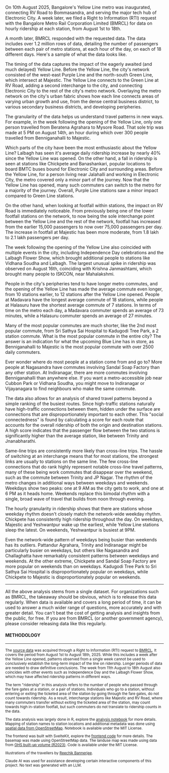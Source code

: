 <script>
  import PixelScreen from '$lib/components/pixel-screen.svelte';
  import OneTravelerDemo from '$charts/RidershipScaleComparison.svelte';
  import RidershipSampleTable from '$charts/RidershipDataTable.svelte';
  import DifferenceHourlyRidership from '$charts/HourlyRidershipComparison.svelte';
  import Rankings from '$charts/RoutePopularityRanking.svelte';
  import MetroMap from '$charts/InteractiveMetroMap.svelte';
  // import LanduseMetroMap from '$charts/LandUseHexagonOverlay.svelte';
  import YellowLine from '$charts/LineExpansionImpactAnalysis.svelte';
  import InterchangeFootfall from '$charts/InterchangeFootfall.svelte';
  import TreeMap from '$charts/StationFlowTreemap.svelte';
  import WeekdayWeekendVariation from '$charts/WeekendWeekdayRatio.svelte';
  import StationTooltip from '$lib/components/StationTooltip.svelte';
  import { IsMobile } from '$lib/hooks/is-mobile.svelte.ts';
  import SpikeGraphic from '$charts/EventImpactTimeline.svelte';
  import AverageTripLength from '$charts/TravelTimeComparison.svelte';
  import HourlyRidershipHeatmap from '$charts/Heatmap.svelte';

  import Email from '$charts/RTIApplicationThread.svelte';
  import Network from '$charts/StationNetworkGraph.svelte';
  const isMobile = new IsMobile();
</script>

On 10th August 2025, Bangalore's Yellow Line metro was inaugurated, connecting <StationTooltip station="RV Road">RV Road</StationTooltip> to <StationTooltip station="Bommasandra">Bommasandra</StationTooltip>, and serving the major tech hub of <StationTooltip station="Electronic City">Electronic City</StationTooltip>. A week later, we filed a Right to Information (RTI) request with the Bangalore Metro Rail Corporation Limited (BMRCL) for data on hourly ridership at each station, from August 1st to 18th.

<Email/>

A month later, BMRCL responded with the requested data. The data includes over 1.2 million rows of data, detailing the number of passengers between each pair of metro stations, at each hour of the day, on each of 18 different days. Here's a sample of what the data looks like.

<RidershipSampleTable/>

The timing of the data captures the impact of the eagerly awaited (and much delayed) Yellow Line. Before the Yellow Line, the city's network consisted of the west-east Purple Line and the north-south Green Line, which intersect at <StationTooltip station="Majestic">Majestic</StationTooltip>. The Yellow Line connects to the Green Line at <StationTooltip station="RV Road">RV Road</StationTooltip>, adding a second interchange to the city, and connecting <StationTooltip station="Electronic City">Electronic City</StationTooltip> to the rest of the city's metro network. Overlaying the metro network on the city's urban fabric shows how each line connects areas of varying urban growth and use, from the dense central business district, to various secondary business districts, and developing peripheries.

<div class="md:pb-0 pb-8">
  <MetroMap height={isMobile.current ? 400 : 600}/>
</div>

The granularity of the data helps us understand travel patterns in new ways. For example, in the week following the opening of the Yellow Line, only one person travelled from <StationTooltip station="Beratena Agrahara">Beratena Agrahara</StationTooltip> to <StationTooltip station="Mysore Road">Mysore Road</StationTooltip>. That sole trip was made at 5 PM on August 14th, an hour during which over 300 people travelled from <StationTooltip station="Benniganahalli">Benniganahalli</StationTooltip> to <StationTooltip station="Majestic">Majestic</StationTooltip>.

<OneTravelerDemo/>

Which parts of the city have been the most enthusiastic about the Yellow Line? <StationTooltip station="Lalbagh">Lalbagh</StationTooltip> has seen it's average daily ridership increase by nearly 40% since the Yellow Line was opened. On the other hand, a fall in ridership is seen at stations like <StationTooltip station="Chickpete">Chickpete</StationTooltip> and <StationTooltip station="Banashankari">Banashankari</StationTooltip>, popular locations to board BMTC buses bound for <StationTooltip station="Electronic City">Electronic City</StationTooltip> and surrounding areas. Before the Yellow Line, for a person living near <StationTooltip station="Jalahalli">Jalahalli</StationTooltip> and working in <StationTooltip station="Electronic City">Electronic City</StationTooltip>, the metro covered only a minor part of the journey. Now that the Yellow Line has opened, many such commuters can switch to the metro for a majority of the journey. Overall, Purple Line stations saw a minor impact compared to Green Line stations.

<YellowLine/>

On the other hand, when looking at footfall within stations, the impact on <StationTooltip station="RV Road">RV Road</StationTooltip> is immediately noticeable. From previously being one of the lower footfall stations on the network, to now being the sole interchange point between the Yellow Line and the rest of the network, footfall has increased from the earlier 15,000 passengers to now over 75,000 passengers per day. The increase in footfall at <StationTooltip station="Majestic">Majestic</StationTooltip> has been more moderate, from 1.8 lakh to 2.1 lakh passengers per day.

<InterchangeFootfall/>

The week following the opening of the Yellow Line also coincided with multiple events in the city, including Independence Day celebrations and the Lalbagh Flower Show, which brought additional people to stations like <StationTooltip station="Vidhana Soudha">Vidhana Soudha</StationTooltip> and <StationTooltip station="Lalbagh">Lalbagh</StationTooltip>. The largest unusual spike in ridership was observed on August 16th, coinciding with Krishna Janmashtami, which brought many people to ISKCON, near <StationTooltip station="Mahalakshmi">Mahalakshmi</StationTooltip>.

<SpikeGraphic/>

People in the city's peripheries tend to have longer metro commutes, and the opening of the Yellow Line has made the average commute even longer, from 10 stations earlier, to 12 stations after the Yellow Line opened. People at <StationTooltip station="Madavara">Madavara</StationTooltip> have the longest average commute of 18 stations, while people at <StationTooltip station="Halasuru">Halasuru</StationTooltip> have the shortest average commute of 7 stations. In terms of time on the metro each day, a <StationTooltip station="Madavara">Madavara</StationTooltip> commuter spends an average of 73 minutes, while a <StationTooltip station="Halasuru">Halasuru</StationTooltip> commuter spends an average of 27 minutes.

<AverageTripLength/>

Many of the most popular commutes are much shorter, like the 2nd most popular commute, from <StationTooltip station="Sri Sathya Sai Hospital">Sri Sathya Sai Hospital</StationTooltip> to <StationTooltip station="Kadugodi Tree Park">Kadugodi Tree Park</StationTooltip>, a 2 station commute. What is the most popular commute in the entire city? The answer is an indication for what the upcoming Blue Line has in store, as <StationTooltip station="Benniganahalli">Benniganahalli</StationTooltip> to <StationTooltip station="Majestic">Majestic</StationTooltip> is the most popular commute with over 2500 daily commuters.

<Rankings/>

Ever wonder where do most people at a station come from and go to? More people at <StationTooltip station="Nagasandra">Nagasandra</StationTooltip> have commutes involving <StationTooltip station="Sandal Soap Factory">Sandal Soap Factory</StationTooltip> than any other station. At <StationTooltip station="Indiranagar">Indiranagar</StationTooltip>, there are more commutes involving <StationTooltip station="Benniganahalli">Benniganahalli</StationTooltip> than anywhere else. If you want a metro-accessible job near <StationTooltip station="Cubbon Park">Cubbon Park</StationTooltip> or <StationTooltip station="Vidhana Soudha">Vidhana Soudha</StationTooltip>, you might move to <StationTooltip station="Indiranagar">Indiranagar</StationTooltip> or <StationTooltip station="Vijayanagara">Vijayanagara</StationTooltip> to find neighbours who make the same commute.

<TreeMap />

The data also allows for an analysis of shared travel patterns beyond a simple ranking of the busiest routes. Since high-traffic stations naturally have high-traffic connections between them, hidden under the surface are connections that are disproportionately important to each other. This "social connectedness" is found by calculating a score for each route that accounts for the overall ridership of both the origin and destination stations. A high score indicates that the passenger flow between the two stations is significantly higher than the average station, like between <StationTooltip station="Trinity">Trinity</StationTooltip> and <StationTooltip station="Jnanabharathi">Jnanabharathi</StationTooltip>.

<Network/>

Same-line trips are consistently more likely than cross-line trips. The hassle of switching at an interchange means that for most stations, the strongest links are usually to stations on the same line. The few cross-line connections that do rank highly represent notable cross-line travel patterns, many of these being work commutes that disappear over the weekend, such as the commute between <StationTooltip station="Trinity">Trinity</StationTooltip> and <StationTooltip station="JP Nagar">JP Nagar</StationTooltip>. The rhythm of the metro changes in additional ways between weekdays and weekends. Weekdays show two peaks: one at 9 AM as the city gets to work, and one at 6 PM as it heads home. Weekends replace this bimodal rhythm with a single, broad wave of travel that builds from noon through evening.

<DifferenceHourlyRidership/>

The hourly granularity in ridership shows that there are stations whose weekday rhythm doesn't closely match the network-wide weekday rhythm. <StationTooltip station="Chickpete">Chickpete</StationTooltip> has consistently high ridership throughout the day. On weekdays, <StationTooltip station="Majestic">Majestic</StationTooltip> and <StationTooltip station="Yeshwantpur">Yeshwantpur</StationTooltip> wake up the earliest, while Yellow Line stations sleep the latest. On weekends, <StationTooltip station="Yeshwantpur">Yeshwantpur</StationTooltip> is busiest at 9PM.

<HourlyRidershipHeatmap/>

Even the network-wide pattern of weekdays being busier than weekends has its outliers. <StationTooltip station="Pattandur Agrahara">Pattandur Agrahara</StationTooltip>, <StationTooltip station="Trinity">Trinity</StationTooltip> and <StationTooltip station="Indiranagar">Indiranagar</StationTooltip> might be particularly busier on weekdays, but others like <StationTooltip station="Nagasandra">Nagasandra</StationTooltip> and <StationTooltip station="Challaghatta">Challaghatta</StationTooltip> have remarkably consistent patterns between weekdays and weekends. At the other extreme, <StationTooltip station="Chickpete">Chickpete</StationTooltip> and <StationTooltip station="Sandal Soap Factory">Sandal Soap Factory</StationTooltip> are more popular on weekends than on weekdays. <StationTooltip station="Kadugodi Tree Park">Kadugodi Tree Park</StationTooltip> to <StationTooltip station="Sri Sathya Sai Hospital">Sri Sathya Sai Hospital</StationTooltip> is disproportionately popular on weekdays, while <StationTooltip station="Chickpete">Chickpete</StationTooltip> to <StationTooltip station="Majestic">Majestic</StationTooltip> is disproportionately popular on weekends.

<WeekdayWeekendVariation/>

<hr class="w-full !my-12 !border-b !border-netural-300 p-0">

All the above analysis stems from a single dataset. For organizations such as BMRCL, the takeaway should be obvious, which is to release this data regularly. When data is available and covers a long period of time, it can be used to answer a much wider range of questions, more accurately and with greater detail. You can't beat the cost of getting analysis and insights from the public, for free. If you are from BMRCL (or another government agency), please consider releasing data like this regularly.

<h4 class="font-bold pt-8 !m-0">METHODOLOGY</h4>
<hr class="w-full !mt-2 !mb-4 !border-b !border-black p-0">
<small>

The [source data](https://github.com/Vonter/bmrcl-ridership-hourly) was acquired through a Right to Information (RTI) request to [BMRCL](https://english.bmrc.co.in/). It covers the period from August 1st to August 18th, 2025. While this includes a week after the Yellow Line opened, patterns observed from a single week cannot be used to conclusively establish the long-term impact of the line on ridership. Longer periods of data are needed to draw definitive conclusions. The week from 11th August to 18th August also coincides with other events such as Independence Day and the Lalbagh Flower Show, which may have affected ridership patterns in different ways.

The term "ridership" in this analysis refers to the number of people who passed through the fare gates at a station, or a pair of stations. Individuals who go to a station, without entering or exiting the ticketed area of the station by going through the fare gates, do not count towards ridership. As a result, interchange stations like Majestic and RV Road, where many commuters transfer without exiting the ticketed area of the station, may count towards high in-station footfall, but such commuters do not translate to ridership counts in the data.

The data analysis was largely done in R, explore the [analysis notebook](https://diagramchasing.fun/2025/how-blr-uses-the-metro/analysis) for more details. Mapping of station names to station locations and additional metadata was done using [spatial data from OpenStreetMap](https://www.openstreetmap.org/relation/13994894#map=11/12.9885/77.5024). Notebook is available under the MIT License.

The frontend was built with SvelteKit, explore the [frontend code](https://github.com/diagram-chasing/blr-metro-ridership/tree/main/src) for more details. The basemap was made using OpenStreetMap data. The landuse map was made using data from [GHS built-up volume (R2023)](https://human-settlement.emergency.copernicus.eu/download.php?ds=builtV). Code is available under the MIT License.

Illustrations of the travellers by [Reechik Bannerjee](https://reechik.com).

Claude AI was used for assistance developing certain interactive components of this project. No text was generated with an LLM.

</small>

<!-- <CrowdDemo /> -->

<PixelScreen/>
